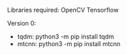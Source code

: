 Libraries required:
OpenCV
Tensorflow

Version 0:
  - tqdm: python3 -m  pip install tqdm
  - mtcnn: python3 -m pip install mtcnn
